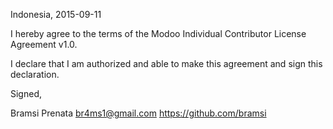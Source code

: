 Indonesia, 2015-09-11

I hereby agree to the terms of the Modoo Individual Contributor License
Agreement v1.0.

I declare that I am authorized and able to make this agreement and sign this
declaration.

Signed,

Bramsi Prenata br4ms1@gmail.com https://github.com/bramsi
